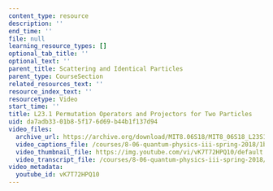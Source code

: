 ```yaml
---
content_type: resource
description: ''
end_time: ''
file: null
learning_resource_types: []
optional_tab_title: ''
optional_text: ''
parent_title: Scattering and Identical Particles
parent_type: CourseSection
related_resources_text: ''
resource_index_text: ''
resourcetype: Video
start_time: ''
title: L23.1 Permutation Operators and Projectors for Two Particles
uid: da7adb33-01b8-5f17-6d69-b44b1f137d94
video_files:
  archive_url: https://archive.org/download/MIT8.06S18/MIT8_06S18_L23S1_300k.mp4
  video_captions_file: /courses/8-06-quantum-physics-iii-spring-2018/1bc7ab47366c56b19e519c778b6a6102_vK7T72HPQ10.vtt
  video_thumbnail_file: https://img.youtube.com/vi/vK7T72HPQ10/default.jpg
  video_transcript_file: /courses/8-06-quantum-physics-iii-spring-2018/756faafe0c17b8ec3e4aef42c94783b0_vK7T72HPQ10.pdf
video_metadata:
  youtube_id: vK7T72HPQ10
---
```

